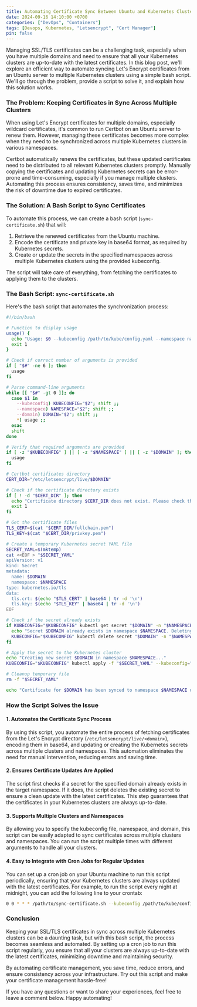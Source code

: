 ```yaml
---
title: Automating Certificate Sync Between Ubuntu and Kubernetes Clusters
date: 2024-09-16 14:10:00 +0700
categories: ["DevOps", "Containers"]
tags: [Devops, Kubernetes, "Letsencrypt", "Cert Manager"]
pin: false
---
```


Managing SSL/TLS certificates can be a challenging task, especially when you have multiple domains and need to ensure that all your Kubernetes clusters are up-to-date with the latest certificates. In this blog post, we'll explore an efficient way to automate syncing Let's Encrypt certificates from an Ubuntu server to multiple Kubernetes clusters using a simple bash script. We'll go through the problem, provide a script to solve it, and explain how this solution works.

### **The Problem: Keeping Certificates in Sync Across Multiple Clusters**

When using Let's Encrypt certificates for multiple domains, especially wildcard certificates, it's common to run Certbot on an Ubuntu server to renew them. However, managing these certificates becomes more complex when they need to be synchronized across multiple Kubernetes clusters in various namespaces.

Certbot automatically renews the certificates, but these updated certificates need to be distributed to all relevant Kubernetes clusters promptly. Manually copying the certificates and updating Kubernetes secrets can be error-prone and time-consuming, especially if you manage multiple clusters. Automating this process ensures consistency, saves time, and minimizes the risk of downtime due to expired certificates.

### **The Solution: A Bash Script to Sync Certificates**

To automate this process, we can create a bash script (`sync-certificate.sh`) that will:

1. Retrieve the renewed certificates from the Ubuntu machine.
2. Encode the certificate and private key in base64 format, as required by Kubernetes secrets.
3. Create or update the secrets in the specified namespaces across multiple Kubernetes clusters using the provided kubeconfig.

The script will take care of everything, from fetching the certificates to applying them to the clusters.

### **The Bash Script: `sync-certificate.sh`**

Here's the bash script that automates the synchronization process:

```bash
#!/bin/bash

# Function to display usage
usage() {
  echo "Usage: $0 --kubeconfig /path/to/kube/config.yaml --namespace namespace --domain example.domain"
  exit 1
}

# Check if correct number of arguments is provided
if [ "$#" -ne 6 ]; then
  usage
fi

# Parse command-line arguments
while [[ "$#" -gt 0 ]]; do
  case $1 in
    --kubeconfig) KUBECONFIG="$2"; shift ;;
    --namespace) NAMESPACE="$2"; shift ;;
    --domain) DOMAIN="$2"; shift ;;
    *) usage ;;
  esac
  shift
done

# Verify that required arguments are provided
if [ -z "$KUBECONFIG" ] || [ -z "$NAMESPACE" ] || [ -z "$DOMAIN" ]; then
  usage
fi

# Certbot certificates directory
CERT_DIR="/etc/letsencrypt/live/$DOMAIN"

# Check if the certificate directory exists
if [ ! -d "$CERT_DIR" ]; then
  echo "Certificate directory $CERT_DIR does not exist. Please check the domain name."
  exit 1
fi

# Get the certificate files
TLS_CERT=$(cat "$CERT_DIR/fullchain.pem")
TLS_KEY=$(cat "$CERT_DIR/privkey.pem")

# Create a temporary Kubernetes secret YAML file
SECRET_YAML=$(mktemp)
cat <<EOF > "$SECRET_YAML"
apiVersion: v1
kind: Secret
metadata:
  name: $DOMAIN
  namespace: $NAMESPACE
type: kubernetes.io/tls
data:
  tls.crt: $(echo "$TLS_CERT" | base64 | tr -d '\n')
  tls.key: $(echo "$TLS_KEY" | base64 | tr -d '\n')
EOF

# Check if the secret already exists
if KUBECONFIG="$KUBECONFIG" kubectl get secret "$DOMAIN" -n "$NAMESPACE" > /dev/null 2>&1; then
  echo "Secret $DOMAIN already exists in namespace $NAMESPACE. Deleting it..."
  KUBECONFIG="$KUBECONFIG" kubectl delete secret "$DOMAIN" -n "$NAMESPACE"
fi

# Apply the secret to the Kubernetes cluster
echo "Creating new secret $DOMAIN in namespace $NAMESPACE..."
KUBECONFIG="$KUBECONFIG" kubectl apply -f "$SECRET_YAML" --kubeconfig="$KUBECONFIG"

# Cleanup temporary file
rm -f "$SECRET_YAML"

echo "Certificate for $DOMAIN has been synced to namespace $NAMESPACE using kubeconfig $KUBECONFIG."
```

### **How the Script Solves the Issue**

#### **1. Automates the Certificate Sync Process**

By using this script, you automate the entire process of fetching certificates from the Let's Encrypt directory (`/etc/letsencrypt/live/<domain>`), encoding them in base64, and updating or creating the Kubernetes secrets across multiple clusters and namespaces. This automation eliminates the need for manual intervention, reducing errors and saving time.

#### **2. Ensures Certificate Updates Are Applied**

The script first checks if a secret for the specified domain already exists in the target namespace. If it does, the script deletes the existing secret to ensure a clean update with the latest certificates. This step guarantees that the certificates in your Kubernetes clusters are always up-to-date.

#### **3. Supports Multiple Clusters and Namespaces**

By allowing you to specify the kubeconfig file, namespace, and domain, this script can be easily adapted to sync certificates across multiple clusters and namespaces. You can run the script multiple times with different arguments to handle all your clusters.

#### **4. Easy to Integrate with Cron Jobs for Regular Updates**

You can set up a cron job on your Ubuntu machine to run this script periodically, ensuring that your Kubernetes clusters are always updated with the latest certificates. For example, to run the script every night at midnight, you can add the following line to your crontab:

```sh
0 0 * * * /path/to/sync-certificate.sh --kubeconfig /path/to/kube/config.yaml --namespace your-namespace --domain example.com >> /var/log/sync-certificates.log 2>&1
```

### **Conclusion**

Keeping your SSL/TLS certificates in sync across multiple Kubernetes clusters can be a daunting task, but with this bash script, the process becomes seamless and automated. By setting up a cron job to run this script regularly, you ensure that all your clusters are always up-to-date with the latest certificates, minimizing downtime and maintaining security.

By automating certificate management, you save time, reduce errors, and ensure consistency across your infrastructure. Try out this script and make your certificate management hassle-free! 

If you have any questions or want to share your experiences, feel free to leave a comment below. Happy automating!
